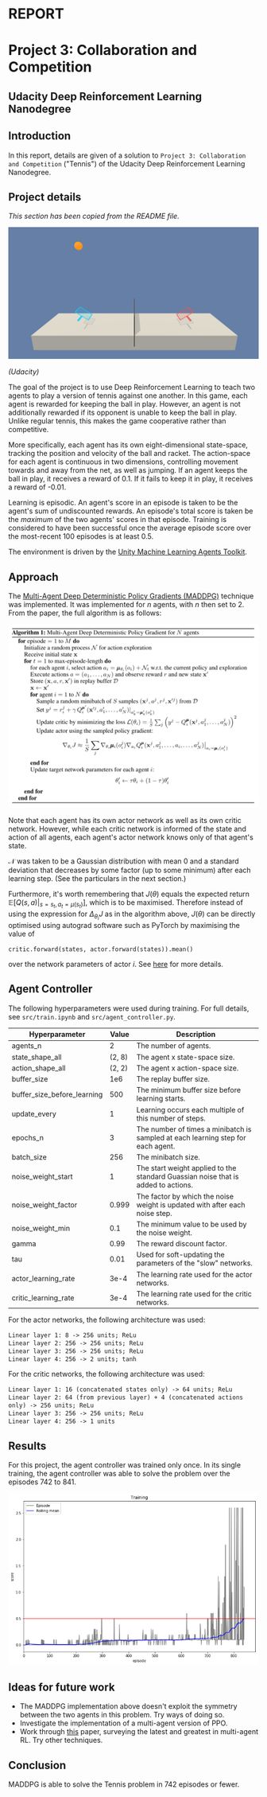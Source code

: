 # REPORT
# Project 3: Collaboration and Competition
## Udacity Deep Reinforcement Learning Nanodegree


## Introduction

In this report, details are given of a solution to `Project 3: Collaboration and Competition` ("Tennis") of the Udacity Deep Reinforcement Learning Nanodegree.


## Project details

_This section has been copied from the README file._

![tennis](img/visualization_1.png)

_(Udacity)_

The goal of the project is to use Deep Reinforcement Learning to teach two agents to play a version of tennis against one another. In this game, each agent is rewarded for keeping the ball in play. However, an agent is not additionally rewarded if its opponent is unable to keep the ball in play. Unlike regular tennis, this makes the game cooperative rather than competitive.

More specifically, each agent has its own eight-dimensional state-space, tracking the position and velocity of the ball and racket. The action-space for each agent is continuous in two dimensions, controlling movement towards and away from the net, as well as jumping. If an agent keeps the ball in play, it receives a reward of 0.1. If it fails to keep it in play, it receives a reward of -0.01.

Learning is episodic. An agent's score in an episode is taken to be the agent's sum of undiscounted rewards. An episode's total score is taken be the _maximum_ of the two agents' scores in that episode. Training is considered to have been successful once the average episode score over the most-recent 100 episodes is at least 0.5.

The environment is driven by the [Unity Machine Learning Agents Toolkit](https://github.com/Unity-Technologies/ml-agents). 


## Approach

The [Multi-Agent Deep Deterministic Policy Gradients (MADDPG)](https://arxiv.org/abs/1706.02275) technique was implemented. It was implemented for $n$ agents, with $n$ then set to 2. From the paper, the full algorithm is as follows:

![maddpg](img/algorithm_1.png)

Note that each agent has its own actor network as well as its own critic network. However, while each critic network is informed of the state and action of all agents, each agent's actor network knows only of that agent's state.

$\mathcal{N}$ was taken to be a Gaussian distribution with mean 0 and a standard deviation that decreases by some factor (up to some minimum) after each learning step. (See the particulars in the next section.)

Furthermore, it's worth remembering that $J(\theta)$ equals the expected return $\mathbb{E}[Q(s, a) \vert_{s=s_t, a_t = \mu(s_t)}]$, which is to be maximised. Therefore instead of using the expression for $\Delta_{\theta_i}J$ as in the algorithm above, $J(\theta)$ can be directly optimised using autograd software such as PyTorch by maximising the value of

	critic.forward(states, actor.forward(states)).mean()

over the network parameters of actor $i$. See [here](https://towardsdatascience.com/deep-deterministic-policy-gradients-explained-2d94655a9b7b) for more details.


## Agent Controller

The following hyperparameters were used during training. For full details, see `src/train.ipynb` and `src/agent_controller.py`.


| Hyperparameter | Value | Description |
|--- |---	|--- |
| agents_n | 2 | The number of agents. |
| state\_shape\_all | (2, 8) | The agent x state-space size. |
| action\_shape\_all | (2, 2) | The agent x action-space size. |
| buffer\_size | 1e6 | The replay buffer size. |
| buffer\_size\_before\_learning | 500 | The minimum buffer size before learning starts. |
| update\_every | 1 | Learning occurs each multiple of this number of steps. |
| epochs\_n | 3 | The number of times a minibatch is sampled at each learning step for each agent. |
| batch\_size | 256 | The minibatch size. |
| noise\_weight\_start | 1 | The start weight applied to the standard Guassian noise that is added to actions. |
| noise\_weight\_factor | 0.999 | The factor by which the noise weight is updated with after each noise step. |
| noise\_weight\_min | 0.1 | The minimum value to be used by the noise weight. |
| gamma | 0.99 | The reward discount factor. |
| tau | 0.01 | Used for soft-updating the parameters of the "slow" networks. |
| actor\_learning\_rate | 3e-4 | The learning rate used for the actor networks. |
| critic\_learning\_rate | 3e-4 | The learning rate used for the critic networks. |

For the actor networks, the following architecture was used:

	Linear layer 1: 8 -> 256 units; ReLu
	Linear layer 2: 256 -> 256 units; ReLu
	Linear layer 3: 256 -> 256 units; ReLu
	Linear layer 4: 256 -> 2 units; tanh

For the critic networks, the following architecture was used:

	Linear layer 1: 16 (concatenated states only) -> 64 units; ReLu
	Linear layer 2: 64 (from previous layer) + 4 (concatenated actions only) -> 256 units; ReLu
	Linear layer 3: 256 -> 256 units; ReLu
	Linear layer 4: 256 -> 1 units


## Results

For this project, the agent controller was trained only once. In its single training, the agent controller was able to solve the problem over the episodes 742 to 841. 

![agent_1](img/training_1.png)


## Ideas for future work

* The MADDPG implementation above doesn't exploit the symmetry between the two agents in this problem. Try ways of doing so.
* Investigate the implementation of a multi-agent version of PPO.
* Work through [this](https://arxiv.org/abs/1810.05587) paper, surveying the latest and greatest in multi-agent RL. Try other techniques.


## Conclusion

MADDPG is able to solve the Tennis problem in 742 episodes or fewer.
